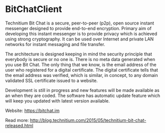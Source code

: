 # BitChatClient
Technitium Bit Chat is a secure, peer-to-peer (p2p), open source instant messenger designed to provide end-to-end encryption. Primary aim of developing this instant messenger is to provide privacy which is achieved using strong cryptography. It can be used over Internet and private LAN networks for instant messaging and file transfer.

The architecture is designed keeping in mind the security principle that everybody is secure or no one is. There is no meta data generated when you use Bit Chat. The only thing that we know, is the email address of the user who registered for a digital certificate. The digital certificate tells that the email address was verified, which is similar, in concept, to any domain validated SSL certificate issued to a website.

Development is still in progress and new features will be made available as an when they are coded. The software has automatic update feature which will keep you updated with latest version available.

Website: https://bitchat.im

Read more: http://blog.technitium.com/2015/05/technitium-bit-chat-released.html